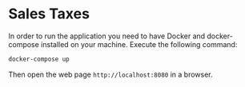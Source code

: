 # Sales Taxes

In order to run the application you need to have Docker and docker-compose installed on your
machine. Execute the following command:

```sh
docker-compose up
```

Then open the web page `http://localhost:8080` in a browser.
